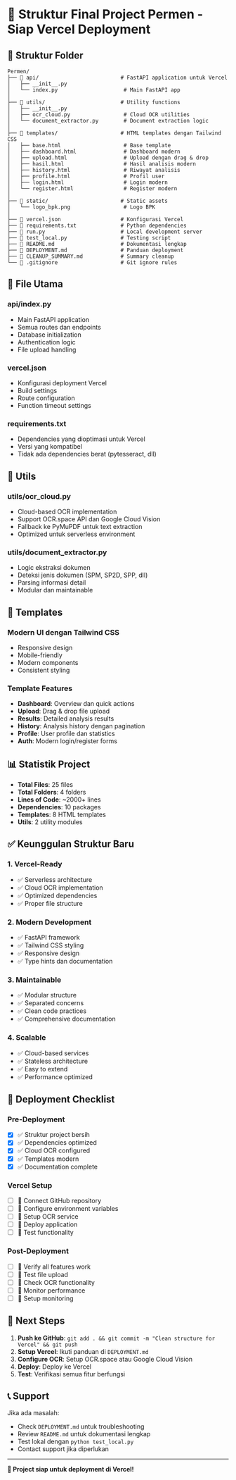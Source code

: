 # 🎯 Struktur Final Project Permen - Siap Vercel Deployment

## 📁 Struktur Folder

```
Permen/
├── 📁 api/                          # FastAPI application untuk Vercel
│   ├── __init__.py
│   └── index.py                     # Main FastAPI app
│
├── 📁 utils/                        # Utility functions
│   ├── __init__.py
│   ├── ocr_cloud.py                 # Cloud OCR utilities
│   └── document_extractor.py        # Document extraction logic
│
├── 📁 templates/                    # HTML templates dengan Tailwind CSS
│   ├── base.html                    # Base template
│   ├── dashboard.html               # Dashboard modern
│   ├── upload.html                  # Upload dengan drag & drop
│   ├── hasil.html                   # Hasil analisis modern
│   ├── history.html                 # Riwayat analisis
│   ├── profile.html                 # Profil user
│   ├── login.html                   # Login modern
│   └── register.html                # Register modern
│
├── 📁 static/                       # Static assets
│   └── logo_bpk.png                 # Logo BPK
│
├── 📄 vercel.json                   # Konfigurasi Vercel
├── 📄 requirements.txt              # Python dependencies
├── 📄 run.py                        # Local development server
├── 📄 test_local.py                 # Testing script
├── 📄 README.md                     # Dokumentasi lengkap
├── 📄 DEPLOYMENT.md                 # Panduan deployment
├── 📄 CLEANUP_SUMMARY.md            # Summary cleanup
└── 📄 .gitignore                    # Git ignore rules
```

## 🚀 File Utama

### **api/index.py**
- Main FastAPI application
- Semua routes dan endpoints
- Database initialization
- Authentication logic
- File upload handling

### **vercel.json**
- Konfigurasi deployment Vercel
- Build settings
- Route configuration
- Function timeout settings

### **requirements.txt**
- Dependencies yang dioptimasi untuk Vercel
- Versi yang kompatibel
- Tidak ada dependencies berat (pytesseract, dll)

## 🔧 Utils

### **utils/ocr_cloud.py**
- Cloud-based OCR implementation
- Support OCR.space API dan Google Cloud Vision
- Fallback ke PyMuPDF untuk text extraction
- Optimized untuk serverless environment

### **utils/document_extractor.py**
- Logic ekstraksi dokumen
- Deteksi jenis dokumen (SPM, SP2D, SPP, dll)
- Parsing informasi detail
- Modular dan maintainable

## 🎨 Templates

### **Modern UI dengan Tailwind CSS**
- Responsive design
- Mobile-friendly
- Modern components
- Consistent styling

### **Template Features**
- **Dashboard**: Overview dan quick actions
- **Upload**: Drag & drop file upload
- **Results**: Detailed analysis results
- **History**: Analysis history dengan pagination
- **Profile**: User profile dan statistics
- **Auth**: Modern login/register forms

## 📊 Statistik Project

- **Total Files**: 25 files
- **Total Folders**: 4 folders
- **Lines of Code**: ~2000+ lines
- **Dependencies**: 10 packages
- **Templates**: 8 HTML templates
- **Utils**: 2 utility modules

## ✅ Keunggulan Struktur Baru

### **1. Vercel-Ready**
- ✅ Serverless architecture
- ✅ Cloud OCR implementation
- ✅ Optimized dependencies
- ✅ Proper file structure

### **2. Modern Development**
- ✅ FastAPI framework
- ✅ Tailwind CSS styling
- ✅ Responsive design
- ✅ Type hints dan documentation

### **3. Maintainable**
- ✅ Modular structure
- ✅ Separated concerns
- ✅ Clean code practices
- ✅ Comprehensive documentation

### **4. Scalable**
- ✅ Cloud-based services
- ✅ Stateless architecture
- ✅ Easy to extend
- ✅ Performance optimized

## 🚀 Deployment Checklist

### **Pre-Deployment**
- [x] ✅ Struktur project bersih
- [x] ✅ Dependencies optimized
- [x] ✅ Cloud OCR configured
- [x] ✅ Templates modern
- [x] ✅ Documentation complete

### **Vercel Setup**
- [ ] 🔄 Connect GitHub repository
- [ ] 🔄 Configure environment variables
- [ ] 🔄 Setup OCR service
- [ ] 🔄 Deploy application
- [ ] 🔄 Test functionality

### **Post-Deployment**
- [ ] 🔄 Verify all features work
- [ ] 🔄 Test file upload
- [ ] 🔄 Check OCR functionality
- [ ] 🔄 Monitor performance
- [ ] 🔄 Setup monitoring

## 🎯 Next Steps

1. **Push ke GitHub**: `git add . && git commit -m "Clean structure for Vercel" && git push`
2. **Setup Vercel**: Ikuti panduan di `DEPLOYMENT.md`
3. **Configure OCR**: Setup OCR.space atau Google Cloud Vision
4. **Deploy**: Deploy ke Vercel
5. **Test**: Verifikasi semua fitur berfungsi

## 📞 Support

Jika ada masalah:
- Check `DEPLOYMENT.md` untuk troubleshooting
- Review `README.md` untuk dokumentasi lengkap
- Test lokal dengan `python test_local.py`
- Contact support jika diperlukan

---

**🎉 Project siap untuk deployment di Vercel!** 